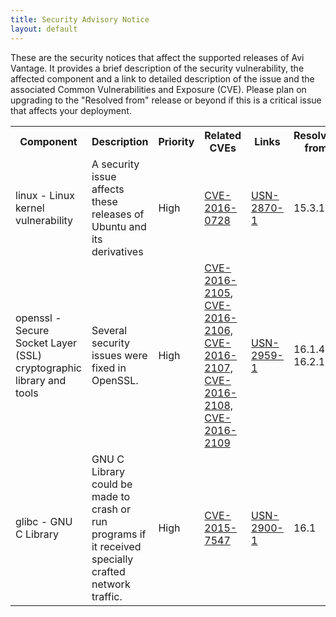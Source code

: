 ```yaml
---
title: Security Advisory Notice
layout: default
---
```

These are the security notices that affect the supported releases of Avi Vantage. It provides a brief description of the security vulnerability, the affected component and a link to detailed description of the issue and the associated Common Vulnerabilities and Exposure (CVE). Please plan on upgrading to the "Resolved from" release or beyond if this is a critical issue that affects your deployment.
<table class="table table-hover"> 
 <tbody> 
  <tr> 
   <th>Component</th> 
   <th>Description</th> 
   <th>Priority</th> 
   <th>Related CVEs</th> 
   <th>Links</th> 
   <th>Resolved from</th> 
  </tr> 
  <tr> 
   <td>linux - Linux kernel vulnerability</td> 
   <td>A security issue affects these releases of Ubuntu and its derivatives</td> 
   <td>High</td> 
   <td><a href="https://people.canonical.com/~ubuntu-security/cve/2016/CVE-2016-0728.html">CVE-2016-0728</a></td> 
   <td><a href="http://www.ubuntu.com/usn/usn-2870-1/">USN-2870-1</a></td> 
   <td>15.3.1</td> 
  </tr> 
  <tr> 
   <td>openssl - Secure Socket Layer (SSL) cryptographic library and tools</td> 
   <td>Several security issues were fixed in OpenSSL.</td> 
   <td>High</td> 
   <td><a href="http://people.canonical.com/~ubuntu-security/cve/2016/CVE-2016-2105.html">CVE-2016-2105</a>, <a href="http://people.canonical.com/~ubuntu-security/cve/2016/CVE-2016-2106.html">CVE-2016-2106, </a><a href="http://people.canonical.com/~ubuntu-security/cve/2016/CVE-2016-2107.html">CVE-2016-2107, </a><a href="http://people.canonical.com/~ubuntu-security/cve/2016/CVE-2016-2108.html">CVE-2016-2108, </a><a href="http://people.canonical.com/~ubuntu-security/cve/2016/CVE-2016-2109.html">CVE-2016-2109</a></td> 
   <td><a href="http://www.ubuntu.com/usn/usn-2959-1/">USN-2959-1</a></td> 
   <td>16.1.4, 16.2.1</td> 
  </tr> 
  <tr> 
   <td>glibc - GNU C Library</td> 
   <td>GNU C Library could be made to crash or run programs if it received specially crafted network traffic.</td> 
   <td>High</td> 
   <td><a href="https://people.canonical.com/~ubuntu-security/cve/2015/CVE-2015-7547.html">CVE-2015-7547</a></td> 
   <td><a href="http://www.ubuntu.com/usn/usn-2900-1/">USN-2900-1</a></td> 
   <td>16.1</td> 
  </tr> 
 </tbody> 
</table>